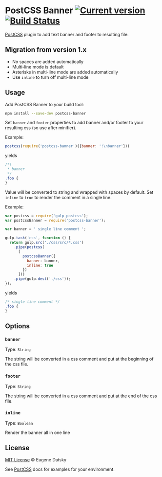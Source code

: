 # PostCSS Banner [![Current version](https://img.shields.io/npm/v/postcss-banner.svg?style=flat-square)](https://www.npmjs.com/package/postcss-banner) [![Build Status](https://img.shields.io/travis/princed/postcss-banner.svg?style=flat-square)](https://travis-ci.org/princed/postcss-banner)

[PostCSS] plugin to add text banner and footer to resulting file.

[PostCSS]: https://github.com/postcss/postcss

## Migration from version 1.x

* No spaces are added automatically
* Multi-line mode is default
* Asterisks in multi-line mode are added automatically
* Use `inline` to turn off multi-line mode

## Usage

Add PostCSS Banner to your build tool:

```sh
npm install --save-dev postcss-banner
```

Set `banner` and `footer` properties to add banner and/or footer to your
resulting css (so use after minifier).

Example:

```js
postcss(require('postcss-banner')({banner: '!\nbanner'}))
```

yields

```css
/*!
 * banner
 */
.foo {
}
```

Value will be converted to string and wrapped with spaces by default.
Set `inline` to `true` to render the comment in a single line.

Example:

```js
var postcss = require('gulp-postcss');
var postcssBanner = require('postcss-banner');

var banner = ' single line comment ';

gulp.task('css', function () {
  return gulp.src('./css/src/*.css')
    .pipe(postcss(
      [
        postcssBanner({
          banner: banner,
          inline: true
        })
      ]))
    .pipe(gulp.dest('./css'));
});
```

yields

```css
/* single line comment */
.foo {
}
```

## Options

### `banner`

Type: `String`

The string will be converted in a css comment and put at the
beginning of the css file.

### `footer`

Type: `String`

The string will be converted in a css comment and put at the
end of the css file.

### `inline`

Type: `Boolean`

Render the banner all in one line

## License

[MIT License](https://github.com/princed/postcss-banner/blob/master/LICENSE) © Eugene Datsky

See [PostCSS](http://postcss.org/) docs for examples for your environment.
